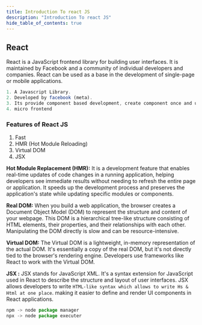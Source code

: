 ```yaml
---
title: Introduction To react JS
description: "Introduction To react JS"
hide_table_of_contents: true
---
```


## React 

React is a JavaScript frontend library for building user interfaces. It is maintained by Facebook and a community of individual developers and companies. React can be used as a base in the development of single-page or mobile applications. 

```js
1. A Javascript Library.
2. Developed by facebook (meta).
3. Its provide component based development, create component once and use multiple times.
4. micro frontend
```

### Features of React JS

1. Fast
2. HMR (Hot Module Reloading)
3. Virtual DOM
4. JSX

**Hot Module Replacement (HMR):** It is a development feature that enables real-time updates of code changes in a running application, helping developers see immediate results without needing to refresh the entire page or application. It speeds up the development process and preserves the application's state while updating specific modules or components.

**Real DOM:** When you build a web application, the browser creates a Document Object Model (DOM) to represent the structure and content of your webpage. This DOM is a hierarchical tree-like structure consisting of HTML elements, their properties, and their relationships with each other. Manipulating the DOM directly is slow and can be resource-intensive.

**Virtual DOM:** The Virtual DOM is a lightweight, in-memory representation of the actual DOM. It's essentially a copy of the real DOM, but it's not directly tied to the browser's rendering engine. Developers use frameworks like React to work with the Virtual DOM.

**JSX :** JSX stands for JavaScript XML. It's a syntax extension for JavaScript used in React to describe the structure and layout of user interfaces. JSX allows developers to write `HTML-like syntax which allows to write Hs & Html at one place`. making it easier to define and render UI components in React applications.

```js
npm -> node package manager
npx -> node package executer
```
